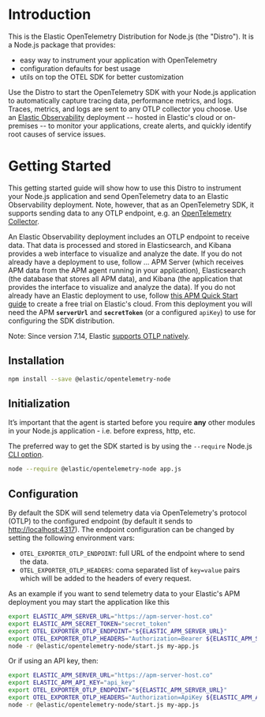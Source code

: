 # Introduction

This is the Elastic OpenTelemetry Distribution for Node.js (the "Distro"). It is
a Node.js package that provides:
- easy way to instrument your application with OpenTelemetry
- configuration defaults for best usage
- utils on top the OTEL SDK for better customization

Use the Distro to start the OpenTelemetry SDK with your Node.js application to automatically
capture tracing data, performance metrics, and logs. Traces, metrics, and logs are sent
to any OTLP collector you choose. Use an [Elastic Observability](https://www.elastic.co/observability)
deployment -- hosted in Elastic's cloud or on-premises -- to monitor your applications, create alerts,
and quickly identify root causes of service issues.


# Getting Started

This getting started guide will show how to use this Distro to instrument your Node.js application and send OpenTelemetry data to an Elastic Observability deployment. Note, however, that as an OpenTelemetry SDK, it supports sending data to any OTLP endpoint, e.g. an [OpenTelemetry Collector](https://opentelemetry.io/docs/collector/).

An Elastic Observability deployment includes an OTLP endpoint to receive data. That data is processed and stored in Elasticsearch, and Kibana provides a web interface to visualize and analyze the date. If you do not already have
a deployment to use, follow ...
APM Server (which receives APM data from the APM agent running in your application),
Elasticsearch (the database that stores all APM data), and Kibana (the application
that provides the interface to visualize and analyze the data). If you do not already
have an Elastic deployment to use, follow [this APM Quick Start guide](https://www.elastic.co/guide/en/apm/guide/current/apm-quick-start.html)
to create a free trial on Elastic's cloud. From this deployment you will need
the APM **`serverUrl`** and **`secretToken`** (or a configured `apiKey`) to use
for configuring the SDK distribution.

Note: Since version 7.14, Elastic [supports OTLP natively](https://www.elastic.co/blog/native-opentelemetry-support-in-elastic-observability).

## Installation

```sh
npm install --save @elastic/opentelemetry-node
```

## Initialization

It’s important that the agent is started before you require **any** other modules
in your Node.js application - i.e. before express, http, etc.

The preferred way to get the SDK started is by using the `--require`
Node.js [CLI option](https://nodejs.org/api/cli.html#-r---require-module).

```sh
node --require @elastic/opentelemetry-node app.js
```

## Configuration

By default the SDK will send telemetry data via OpenTelemetry's protocol (OTLP)
to the configured endpoint (by default it sends to <http://localhost:4317>). The
endpoint configuration can be changed by setting the following environment vars:

- `OTEL_EXPORTER_OTLP_ENDPOINT`: full URL of the endpoint where to send the data.
- `OTEL_EXPORTER_OTLP_HEADERS`: coma separated list of `key=value` pairs which will
  be added to the headers of every request.


As an example if you want to send telemetry data to your Elastic's APM deployment you
may start the application like this

```sh
export ELASTIC_APM_SERVER_URL="https://apm-server-host.co"
export ELASTIC_APM_SECRET_TOKEN="secret_token"
export OTEL_EXPORTER_OTLP_ENDPOINT="${ELASTIC_APM_SERVER_URL}"
export OTEL_EXPORTER_OTLP_HEADERS="Authorization=Bearer ${ELASTIC_APM_SECRET_TOKEN}"
node -r @elastic/opentelemetry-node/start.js my-app.js
```

Or if using an API key, then:

```sh
export ELASTIC_APM_SERVER_URL="https://apm-server-host.co"
export ELASTIC_APM_API_KEY="api_key"
export OTEL_EXPORTER_OTLP_ENDPOINT="${ELASTIC_APM_SERVER_URL}"
export OTEL_EXPORTER_OTLP_HEADERS="Authorization=ApiKey ${ELASTIC_APM_API_KEY}"
node -r @elastic/opentelemetry-node/start.js my-app.js
```
